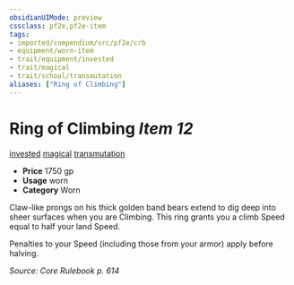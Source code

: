 ```yaml
---
obsidianUIMode: preview
cssclass: pf2e,pf2e-item
tags:
- imported/compendium/src/pf2e/crb
- equipment/worn-item
- trait/equipment/invested
- trait/magical
- trait/school/transmutation
aliases: ["Ring of Climbing"]
---
```

# Ring of Climbing *Item 12*  
[invested](invested.md)  [magical](magical.md)  [transmutation](transmutation.md)  

- **Price** 1750 gp
- **Usage** worn
- **Category** Worn

Claw-like prongs on his thick golden band bears extend to dig deep into sheer surfaces when you are Climbing. This ring grants you a climb Speed equal to half your land Speed.

Penalties to your Speed (including those from your armor) apply before halving.

*Source: Core Rulebook p. 614*